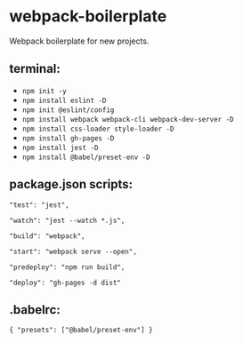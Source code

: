 # webpack-boilerplate
Webpack boilerplate for new projects.

## terminal: 
  - `npm init -y`
  - `npm install eslint -D`
  - `npm init @eslint/config`
  - `npm install webpack webpack-cli webpack-dev-server -D`
  - `npm install css-loader style-loader -D`
  - `npm install gh-pages -D`
  - `npm install jest -D`
  - `npm install @babel/preset-env -D`

## package.json scripts:

    "test": "jest",
    
    "watch": "jest --watch *.js",
    
    "build": "webpack",

    "start": "webpack serve --open",

    "predeploy": "npm run build",

    "deploy": "gh-pages -d dist"

## .babelrc:
`{ "presets": ["@babel/preset-env"] }`
